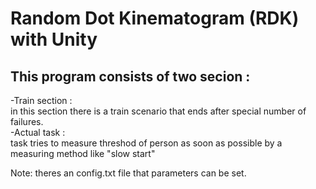 # Random Dot Kinematogram (RDK) with Unity


## This program consists of two secion : ##
-Train section :  
in this section there is a train scenario that ends after special number of failures.  
-Actual task :  
task tries to measure threshod of person as soon as possible by a measuring method like "slow start"  

Note: theres an config.txt file that parameters can be set.

